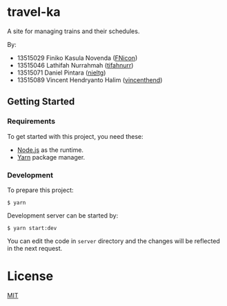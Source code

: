 # travel-ka

A site for managing trains and their schedules.

By:

- 13515029 Finiko Kasula Novenda ([FNicon](https://github.com/FNicon))
- 13515046 Lathifah Nurrahmah ([tifahnurr](https://github.com/tifahnurr))
- 13515071 Daniel Pintara ([nieltg](https://github.com/nieltg))
- 13515089 Vincent Hendryanto Halim ([vincenthend](https://github.com/vincenthend))

## Getting Started

### Requirements

To get started with this project, you need these:

- [Node.js](https://nodejs.org/en/download) as the runtime.
- [Yarn](https://yarnpkg.com/en/docs/install) package manager.

### Development

To prepare this project:

```
$ yarn
```

Development server can be started by:

```
$ yarn start:dev
```

You can edit the code in `server` directory and the changes will be reflected in the next request.

# License

[MIT](LICENSE)
